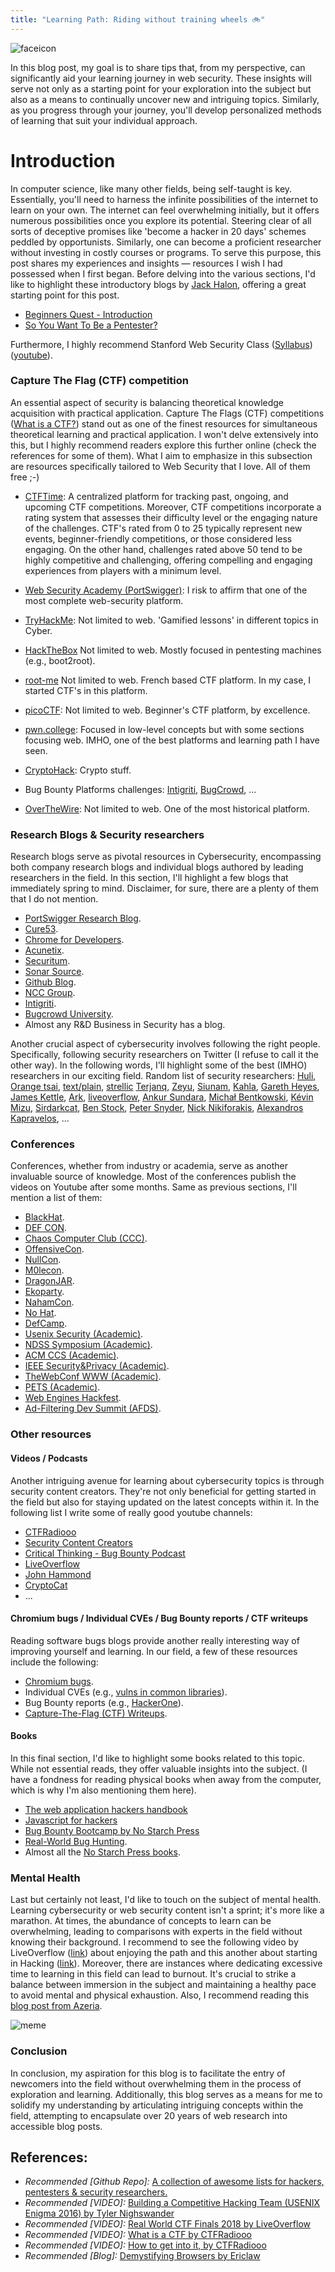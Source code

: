 ```yaml
---
title: "Learning Path: Riding without training wheels 🚲"
---
```

<div class="balloon_l">
  <div class="faceicon"><img src="../icon/otter_says.png" alt="faceicon" ></div>
  <p class="says">
    In this blog post, my goal is to share tips that, from my perspective, can significantly aid your learning journey in web security.
    These insights will serve not only as a starting point for your exploration into the subject but also as a means to continually uncover new and intriguing topics. Similarly, as you progress through your journey, you'll develop personalized methods of learning that suit your individual approach.
  </p>
</div>

# Introduction

In computer science, like many other fields, being self-taught is key. Essentially, you'll need to harness the infinite possibilities of the internet to learn on your own. The internet can feel overwhelming initially, but it offers numerous possibilities once you explore its potential. Steering clear of all sorts of deceptive promises like 'become a hacker in 20 days' schemes peddled by opportunists. Similarly, one can become a proficient researcher without investing in costly courses or programs. To serve this purpose, this post shares my experiences and insights — resources I wish I had possessed when I first began. Before delving into the various sections, I'd like to highlight these introductory blogs by [Jack Halon](https://twitter.com/jack_halon), offering a great starting point for this post. 

- [Beginners Quest - Introduction](https://jhalon.github.io/2018-google-ctf-beginners-intro/)
- [So You Want To Be a Pentester?](https://jhalon.github.io/becoming-a-pentester/)

Furthermore, I highly recommend Stanford Web Security Class ([Syllabus](https://web.stanford.edu/class/cs253/))([youtube](https://www.youtube.com/watch?v=5JJrJGZ_LjM&list=PL1y1iaEtjSYiiSGVlL1cHsXN_kvJOOhu-)).

### Capture The Flag (CTF) competition

An essential aspect of security is balancing theoretical knowledge acquisition with practical application. Capture The Flags (CTF) competitions ([What is a CTF?](https://www.youtube.com/watch?v=8ev9ZX9J45A)) stand out as one of the finest resources for simultaneous theoretical learning and practical application. I won't delve extensively into this, but I highly recommend readers explore this further online (check the references for some of them). What I aim to emphasize in this subsection are resources specifically tailored to Web Security that I love. All of them free ;-)

- [CTFTime](https://ctftime.org/): A centralized platform for tracking past, ongoing, and upcoming CTF competitions. Moreover, CTF competitions incorporate a rating system that assesses their difficulty level or the engaging nature of the challenges. CTF's rated from 0 to 25 typically represent new events, beginner-friendly competitions, or those considered less engaging. On the other hand, challenges rated above 50 tend to be highly competitive and challenging, offering compelling and engaging experiences from players with a minimum level.

- [Web Security Academy (PortSwigger)](https://portswigger.net/web-security): I risk to affirm that one of the most complete web-security platform.

- [TryHackMe](https://tryhackme.com/): Not limited to web. 'Gamified lessons' in different topics in Cyber.

- [HackTheBox](https://www.hackthebox.com/) Not limited to web. Mostly focused in pentesting machines (e.g., boot2root). 

- [root-me](https://www.root-me.org/) Not limited to web. French based CTF platform. In my case, I started CTF's in this platform.

- [picoCTF](https://play.picoctf.org/): Not limited to web. Beginner's CTF platform, by excellence. 

- [pwn.college](pwn.college): Focused in low-level concepts but with some sections focusing web. IMHO, one of the best platforms and learning path I have seen. 

- [CryptoHack](https://cryptohack.org/): Crypto stuff.

- Bug Bounty Platforms challenges: [Intigriti](https://blog.intigriti.com/hackademy/xss-challenges/), [BugCrowd](https://www.bugcrowd.com/blog/bugcrowds-october-challenge-month/), ...

- [OverTheWire](https://overthewire.org/wargames/natas/): Not limited to web. One of the most historical platform.

### Research Blogs & Security researchers

Research blogs serve as pivotal resources in Cybersecurity, encompassing both company research blogs and individual blogs authored by leading researchers in the field. In this section, I'll highlight a few blogs that immediately spring to mind. Disclaimer, for sure, there are a plenty of them that I do not mention.

- [PortSwigger Research Blog](https://portswigger.net/blog).
- [Cure53](https://cure53.de/#publications).
- [Chrome for Developers](https://developer.chrome.com/blog/).
- [Acunetix](https://www.acunetix.com/blog/category/web-security-zone/).
- [Securitum](https://research.securitum.com/).
- [Sonar Source](https://www.sonarsource.com/blog/).
- [Github Blog](https://github.blog/category/security/).
- [NCC Group](https://research.nccgroup.com/category/cyber-security/).
- [Intigriti](https://blog.intigriti.com/hackademy/).
- [Bugcrowd University](https://www.bugcrowd.com/hackers/bugcrowd-university/).
- Almost any R&D Business in Security has a blog.

Another crucial aspect of cybersecurity involves following the right people. Specifically, following security researchers on Twitter (I refuse to call it the other way). In the following words, I'll highlight some of the best (IMHO) researchers in our exciting field. Random list of security researchers: [Huli](https://blog.huli.tw/en/archives/), [Orange tsai](https://blog.orange.tw/), [text/plain](https://textslashplain.com/), [strellic](https://brycec.me/blog) [Terjanq](https://twitter.com/terjanq), [Zeyu](https://infosec.zeyu2001.com/), [Siunam](https://siunam321.github.io/), [Kahla](https://ahmed-belkahla.me/), [Gareth Heyes](https://twitter.com/garethheyes), [James Kettle](https://twitter.com/albinowax), [Ark](https://twitter.com/arkark_), [liveoverflow](https://twitter.com/LiveOverflow), [Ankur Sundara](https://ankursundara.com/), [Michał Bentkowski](https://twitter.com/SecurityMB), [Kévin Mizu](https://mizu.re/), [Sirdarkcat](http://sirdarckcat.blogspot.com/), [Ben Stock](https://twitter.com/kcotsneb), [Peter Snyder](https://twitter.com/pes10k), [Nick Nikiforakis](https://www.securitee.org/), [Alexandros Kapravelos](https://kapravelos.com/), ...

### Conferences 

Conferences, whether from industry or academia, serve as another invaluable source of knowledge. Most of the conferences publish the videos on Youtube after some months. Same as previous sections, I'll mention a list of them:

- [BlackHat](https://www.blackhat.com/).
- [DEF CON](https://defcon.org/).
- [Chaos Computer Club (CCC)](https://www.ccc.de/en/).
- [OffensiveCon](https://www.offensivecon.org/).
- [NullCon](https://nullcon.net/).
- [M0lecon](https://m0lecon.it/).
- [DragonJAR](https://www.dragonjarcon.org/).
- [Ekoparty](https://ekoparty.org/).
- [NahamCon](https://www.nahamcon.com/).
- [No Hat](https://www.nohat.it/).
- [DefCamp](https://def.camp/).
- [Usenix Security (Academic)](https://www.usenix.org/conference/usenixsecurity24).
- [NDSS Symposium (Academic)](https://www.ndss-symposium.org/ndss2024/).
- [ACM CCS (Academic)](https://www.sigsac.org/ccs/CCS2023/). 
- [IEEE Security&Privacy (Academic)](https://sp2023.ieee-security.org/).
- [TheWebConf WWW (Academic)](https://www2024.thewebconf.org/).
- [PETS (Academic)](https://petsymposium.org/).
- [Web Engines Hackfest](https://webengineshackfest.org/).
- [Ad-Filtering Dev Summit (AFDS)](https://adfilteringdevsummit.com/public/-NXuG6IckpLeVt7jyeIm).

### Other resources 

#### Videos / Podcasts

Another intriguing avenue for learning about cybersecurity topics is through security content creators. They're not only beneficial for getting started in the field but also for staying updated on the latest concepts within it. In the following list I write some of really good youtube channels:

 - [CTFRadiooo](https://www.youtube.com/@ctfradiooo)
 - [Security Content Creators](https://securitycreators.video/)
 - [Critical Thinking - Bug Bounty Podcast](https://www.youtube.com/@criticalthinkingpodcast)
 - [LiveOverflow](https://www.youtube.com/@LiveOverflow)
 - [John Hammond](https://www.youtube.com/@_JohnHammond)
 - [CryptoCat](https://www.youtube.com/@_CryptoCat)
 - ...

#### Chromium bugs / Individual CVEs / Bug Bounty reports / CTF writeups

Reading software bugs blogs provide another really interesting way of improving yourself and learning. In our field, a few of these resources include the following:

- [Chromium bugs](https://bugs.chromium.org/p/chromium/issues/list).
- Individual CVEs (e.g., [vulns in common libraries](https://blog.huli.tw/2023/11/13/en/sentry-nextjs-sdk-cve-2023-46729/)).
- Bug Bounty reports (e.g., [HackerOne](https://github.com/reddelexc/hackerone-reports)).
- [Capture-The-Flag (CTF) Writeups](https://ctftime.org/writeups).

#### Books
In this final section, I'd like to highlight some books related to this topic. While not essential reads, they offer valuable insights into the subject. (I have a fondness for reading physical books when away from the computer, which is why I'm also mentioning them here).

- [The web application hackers handbook](https://edu.anarcho-copy.org/Against%20Security%20-%20Self%20Security/Dafydd%20Stuttard,%20Marcus%20Pinto%20-%20The%20web%20application%20hacker's%20handbook_%20finding%20and%20exploiting%20security%20flaws-Wiley%20(2011).pdf)
- [Javascript for hackers](https://www.amazon.com/JavaScript-hackers-Learn-think-hacker/dp/B0BRD9B3GS/)
- [Bug Bounty Bootcamp by No Starch Press](https://nostarch.com/bug-bounty-bootcamp)
- [Real-World Bug Hunting](https://nostarch.com/bughunting).
- Almost all the [No Starch Press books](https://nostarch.com/).

### Mental Health

Last but certainly not least, I'd like to touch on the subject of mental health. Learning cybersecurity or web security content isn't a sprint; it's more like a marathon. At times, the abundance of concepts to learn can be overwhelming, leading to comparisons with experts in the field without knowing their background. I recommend to see the following video by LiveOverflow ([link](https://www.youtube.com/watch?v=AMMOErxtahk)) about enjoying the path and this another about starting in Hacking ([link](https://www.youtube.com/watch?v=2TofunAI6fU)). Moreover, there are instances where dedicating excessive time to learning in this field can lead to burnout. It's crucial to strike a balance between immersion in the subject and maintaining a healthy pace to avoid mental and physical exhaustion. Also, I recommend reading this [blog post from Azeria](https://azeria-labs.com/the-importance-of-deep-work-the-30-hour-method-for-learning-a-new-skill/).

![meme](/introduction/learning-path/meme.jpg)

### Conclusion

In conclusion, my aspiration for this blog is to facilitate the entry of newcomers into the field without overwhelming them in the process of exploration and learning. Additionally, this blog serves as a means for me to solidify my understanding by articulating intriguing concepts within the field, attempting to encapsulate over 20 years of web research into accessible blog posts.

## References:

-   _Recommended [Github Repo]:_ [A collection of awesome lists for hackers, pentesters & security researchers.](https://github.com/Hack-with-Github/Awesome-Hacking)
-   _Recommended [VIDEO]:_ [Building a Competitive Hacking Team (USENIX Enigma 2016) by Tyler Nighswander](https://www.youtube.com/watch?v=-r-B1uOj0W4)
-   _Recommended [VIDEO]:_ [Real World CTF Finals 2018 by LiveOverflow](https://www.youtube.com/watch?v=2S_TXaGYD8E)
-   _Recommended [VIDEO]:_ [What is a CTF by CTFRadiooo](https://www.youtube.com/watch?v=aBKhuWTc1Eg)
-   _Recommended [VIDEO]:_ [How to get into it, by CTFRadiooo](https://www.youtube.com/watch?v=UuKX5pbsA0o)
-   _Recommended [Blog]:_ [Demystifying Browsers by Ericlaw](https://textslashplain.com/2020/02/09/demystifying-browsers/)
